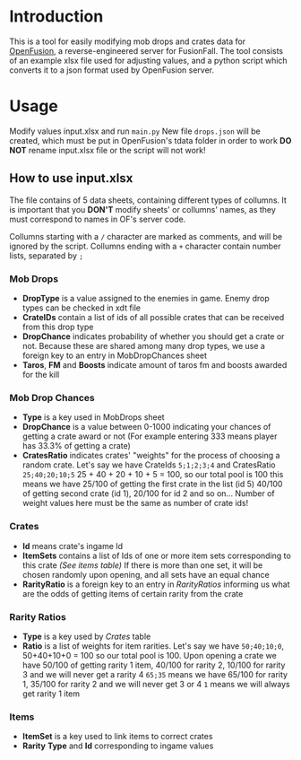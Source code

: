 # Introduction
This is a tool for easily modifying mob drops and crates data for [OpenFusion], a reverse-engineered server for FusionFall. The tool consists of an example xlsx file used for adjusting values, and a python script which converts it to a json format used by OpenFusion server.
# Usage
Modify values input.xlsx and run `main.py`
New file `drops.json` will be created, which must be put in OpenFusion's tdata folder in order to work
**DO NOT** rename input.xlsx file or the script will not work!

## How to use input.xlsx
The file contains of 5 data sheets, containing different types of collumns. It is important that you **DON'T** modify sheets' or collumns' names, as they must correspond to names in OF's server code.

Collumns starting with a `/` character are marked as comments, and will be ignored by the script. Collumns ending with a `+` character contain number lists, separated by `;`
### Mob Drops
* **DropType** is a value assigned to the enemies in game. Enemy drop types can be checked in xdt file 
* **CrateIDs** contain a list of ids of all possible crates that can be received from this drop type
* **DropChance** indicates probability of whether you should get a crate or not. Because these are shared among many drop types, we use a foreign key to an entry in MobDropChances sheet
* **Taros**, **FM** and **Boosts** indicate amount of taros fm and boosts awarded for the kill
### Mob Drop Chances
* **Type** is a key used in MobDrops sheet
* **DropChance** is a value between 0-1000 indicating your chances of getting a crate award or not (For example entering 333 means player has 33.3% of getting a crate)
* **CratesRatio** indicates crates' "weights" for the process of choosing a random crate. 
Let's say we have CrateIds `5;1;2;3;4` and CratesRatio `25;40;20;10;5` 
25 + 40 + 20  + 10 + 5 = 100, so our total pool is 100
this means we have 25/100 of getting the first crate in the list (id 5)
40/100 of getting second crate (id 1), 20/100 for id 2 and so on...
Number of weight values here must be the same as number of crate ids!
### Crates
* **Id** means crate's ingame Id
* **ItemSets** contains a list of Ids of one or more item sets corresponding to this crate *(See items table)* If there is more than one set, it will be chosen randomly upon opening, and all sets have an equal chance
* **RarityRatio** is a foreign key to an entry in *RarityRatios* informing us what are the odds of getting items of certain rarity from the crate
### Rarity Ratios
* **Type** is a key used by *Crates* table
* **Ratio** is a list of weights for item rarities.
Let's say we have `50;40;10;0`, 50+40+10+0 = 100 so our total pool is 100.
Upon opening a crate we have 50/100 of getting rarity 1 item, 40/100 for rarity 2, 10/100 for rarity 3 and we will never get a rarity 4
`65;35` means we have 65/100 for rarity 1, 35/100 for rarity 2 and we will never get 3 or 4
`1` means we will always get rarity 1 item
### Items
* **ItemSet** is a key used to link items to correct crates
* **Rarity** **Type** and **Id** corresponding to ingame values





[OpenFusion]: <https://github.com/OpenFusionProject/OpenFusion>